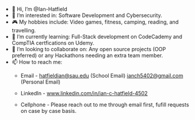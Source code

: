 - 👋 Hi, I’m @Ian-Hatfield
- 👀 I’m interested in: Software Development and Cybersecurity.
- 🎮 My hobbies include: Video games, fitness, camping, reading, and travelling. 
- 🌱 I’m currently learning: Full-Stack development on CodeCademy and CompTIA certfications on Udemy.
- 💞️ I’m looking to collaborate on: Any open source projects (OOP preferred) or any Hackathons needing an extra team member.
- 📫 How to reach me: 
  + Email - hatfieldian@sau.edu (School Email)
            ianch5402@gmail.com (Personal Email)
            
  + LinkedIn - www.linkedin.com/in/ian-c-hatfield-4502
  
  + Cellphone - Please reach out to me through email first, fufill requests on case by case basis.

<!---
Ian-Hatfield/Ian-Hatfield is a ✨ special ✨ repository because its `README.md` (this file) appears on your GitHub profile.
You can click the Preview link to take a look at your changes.
--->
